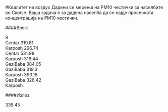 #Квалитет на воздух
Дадени се мерења на PM10 честички за населбите во Скопје. Ваша задача е за дадена населба да се најде просечната концентрација на PM10 честички.

####Влез: 

8 <br> Centar 319.61 <br> Karposh 296.74 <br> Centar 531.98 <br> Karposh 316.44 <br> GaziBaba 384.05 <br> GaziBaba 319.3 <br> Karposh 393.18 <br> GaziBaba 326.42 <br> Karposh

####Излез:

335.45
